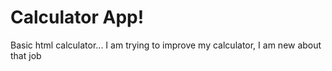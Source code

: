 # Calculator App!

Basic html calculator...
I am trying to improve my calculator, I am new about that job 

